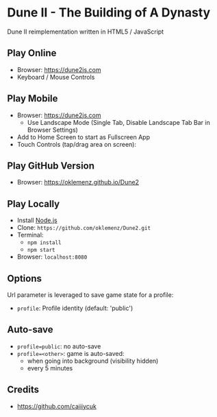 # Dune II - The Building of A Dynasty

Dune II reimplementation written in HTML5 / JavaScript

## Play Online

- Browser: https://dune2js.com
- Keyboard / Mouse Controls

## Play Mobile

- Browser: https://dune2js.com
  - Use Landscape Mode (Single Tab, Disable Landscape Tab Bar in Browser Settings)
- Add to Home Screen to start as Fullscreen App
- Touch Controls (tap/drag area on screen):

## Play GitHub Version

- Browser: https://oklemenz.github.io/Dune2

## Play Locally

- Install [Node.js](https://nodejs.org)
- Clone: `https://github.com/oklemenz/Dune2.git`
- Terminal:
  - `npm install`
  - `npm start`
- Browser: `localhost:8080`

## Options

Url parameter is leveraged to save game state for a profile:

- `profile`: Profile identity (default: 'public')

## Auto-save

- `profile=public`: no auto-save
- `profile=<other>`: game is auto-saved: 
  - when going into background (visibility hidden)
  - every 5 minutes

## Credits

- https://github.com/caiiiycuk
